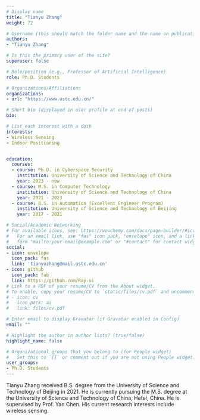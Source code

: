 ```yaml
---
# Display name
title: "Tianyu Zhang"
weight: 72

# Username (this should match the folder name and the name on publications)
authors:
- "Tianyu Zhang"

# Is this the primary user of the site?
superuser: false

# Role/position (e.g., Professor of Artificial Intelligence)
role: Ph.D. Students

# Organizations/Affiliations
organizations:
- url: "https://www.ustc.edu.cn/"

# Short bio (displayed in user profile at end of posts)
bio: 

# List each interest with a dash
interests:
- Wireless Sensing
- Indoor Positioning


education:
  courses:
  - course: Ph.D. in Cyberspace Security
    institution: University of Science and Technology of China
    year: 2023 - now
  - course: M.S. in Computer Technology 
    institution: University of Science and Technology of China
    year: 2021 - 2023
  - course: B.S. in Automation (Excellent Engineer Program)
    institution: University of Science and Technology of Beijing
    year: 2017 - 2021

# Social/Academic Networking
# For available icons, see: https://wowchemy.com/docs/page-builder/#icons
#   For an email link, use "fas" icon pack, "envelope" icon, and a link in the
#   form "mailto:your-email@example.com" or "#contact" for contact widget.
social:
- icon: envelope
  icon_pack: fas
  link: 'tianyuzhang@mail.ustc.edu.cn' 
- icon: github
  icon_pack: fab
  link: https://github.com/Ray-ui
# Link to a PDF of your resume/CV from the About widget.
# To enable, copy your resume/CV to `static/files/cv.pdf` and uncomment the lines below.
# - icon: cv
#   icon_pack: ai
#   link: files/cv.pdf

# Enter email to display Gravatar (if Gravatar enabled in Config)
email: ""

# Highlight the author in author lists? (true/false)
highlight_name: false

# Organizational groups that you belong to (for People widget)
#   Set this to `[]` or comment out if you are not using People widget.
user_groups:
- Ph.D. Students
---
```


Tianyu Zhang received B.S. degree from the University of Science and Technology of Beijing in 2021.  He is currently pursuing the M.S. degree at the University of Science and Technology of China, Hefei, China. He is supervised by Prof. Yan Chen. His current research interests include wireless sensing. 

